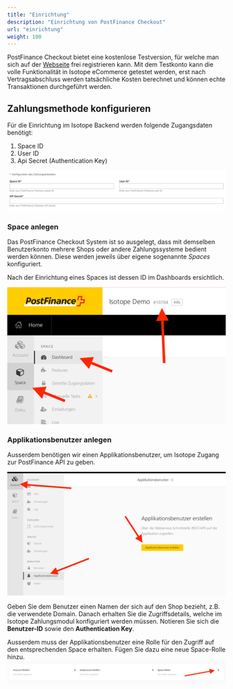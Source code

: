 ```yaml
---
title: "Einrichtung"
description: "Einrichtung von PostFinance Checkout"
url: "einrichtung"
weight: 100
---
```


PostFinance Checkout bietet eine kostenlose Testversion, für welche man sich auf der [Webseite][website] frei registrieren
kann. Mit dem Testkonto kann die volle Funktionalität in Isotope eCommerce getestet werden, erst nach Vertragsabschluss
werden tatsächliche Kosten berechnet und können echte Transaktionen durchgeführt werden.


## Zahlungsmethode konfigurieren

Für die Einrichtung im Isotope Backend werden folgende Zugangsdaten benötigt:
1. Space ID
2. User ID
3. Api Secret (Authentication Key)

![Isotope Modulkonfiguration](zugangsdaten.png)


### Space anlegen

Das PostFinance Checkout System ist so ausgelegt, dass mit demselben Benutzerkonto mehrere Shops oder andere
Zahlungssysteme bedient werden können. Diese werden jeweils über eigene sogenannte _Spaces_ konfiguriert.

Nach der Einrichtung eines Spaces ist dessen ID im Dashboards ersichtlich.

![Space-ID](space-id.png)


### Applikationsbenutzer anlegen

Ausserdem benötigen wir einen Applikationsbenutzer, um Isotope Zugang zur PostFinance API zu geben.

![Applikationsbenutzer anlegen](api-benutzer.png)

Geben Sie dem Benutzer einen Namen der sich auf den Shop bezieht, z.B. die verwendete Domain. Danach erhalten Sie die
Zugriffsdetails, welche im Isotope Zahlungsmodul konfiguriert werden müssen. Notieren Sie sich die **Benutzer-ID** sowie
den **Authentication Key**.

Ausserdem muss der Applikationsbenutzer eine Rolle für den Zugriff auf den entsprechenden Space erhalten. Fügen Sie
dazu eine neue Space-Rolle hinzu.
![Applikationsbenutzer-Rollen zuweisen](api-rollen.png)



[website]: https://checkout.postfinance.ch/
